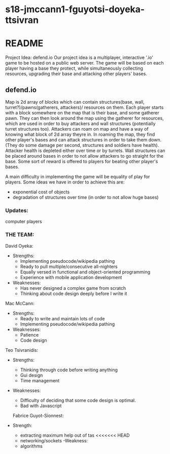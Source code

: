 # s18-jmccann1-fguyotsi-doyeka-ttsivran

# README
Project Idea: defend.io
Our project idea is a multiplayer, interactive '.io' game to be hosted on
a public web server. The game will be based on each player having a base they
protect, while simultaneously collecting resources, upgrading their base and
attacking other players' bases.

## defend.io

Map is 2d array of blocks which can contain structures(base, wall, turret?)/pawns(gatherers, attackers)/
resources on them. Each player starts with a block somewhere on the map that is their base, and some gatherer
pawn. They can then look around the map using the gatherer for resources, which are used in order to buy
attackers and wall structures (potentially turret structures too). Attackers can roam on map and have a way of knowing what block of 2d array theyre in. In roaming the map, they find other player's bases and can attack structures in order to take them down. (They do some damage per second, structures and soldiers have health). Attacker health is depleted either over time or by turrets. Wall structures can be placed around bases in order to not allow attackers to go straight for the base. Some sort of reward is offered to players for beating other player's bases.

A main difficulty in implementing the game will be equality of play for players. Some ideas we have in order to achieve this are:
- exponential cost of objects
- degradation of structures over time (in order to not allow huge bases)

### Updates:
computer players

### THE TEAM:

David Oyeka:
- Strengths:
  - Implementing pseudocode/wikipedia pathing
  - Ready to pull multiple/consecutive all-nighters
  - Equally versed in functional and object-oriented programming
  - Experience with mobile application development
- Weaknesses:
  - Has never designed a complex game from scratch
  - Thinking about code design deeply before I write it

Mac McCann:
- Strengths:
  - Ready to write and maintain lots of code
  - Implementing pseudocode/wikipedia pathing
- Weaknesses:
  - Patience
  - Code design

Teo Tsivranidis:
- Strengths:
  - Thinking through code before writing anything
  - Gui design
  - Time management
- Weaknesses:
  - Difficulty of deciding that some code design is optimal.
  - Bad with Javascript


  Fabrice Guyot-Sionnest:
- Strength:
  - extracting maximum help out of tas
<<<<<<< HEAD
  - networking/sockets
-Weakness: 
  - algorithms
